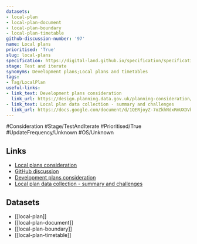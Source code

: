 ```yaml
---
datasets:
- local-plan
- local-plan-document
- local-plan-boundary
- local-plan-timetable
github-discussion-number: '97'
name: Local plans
prioritised: 'True'
slug: local-plans
specification: https://digital-land.github.io/specification/specification/local-plan/
stage: Test and iterate
synonyms: Development plans;Local plans and timetables
tags:
- Tag/LocalPlan
useful-links:
- link_text: Development plans consideration
  link_url: https://design.planning.data.gov.uk/planning-consideration/development-plans-and-timetables
- link_text: Local plan data collection - summary and challenges
  link_url: https://docs.google.com/document/d/1QERjoyZ-7oZkhNdxRmUXDVhCfxZj105SGmEaWUX9uYI/edit?usp=sharing
---
```


#Consideration #Stage/TestAndIterate #Prioritised/True #UpdateFrequency/Unknown #OS/Unknown



## Links

* [Local plans consideration](https://design.planning.data.gov.uk/planning-consideration/local-plans)
* [GitHub discussion](https://github.com/digital-land/data-standards-backlog/discussions/97)
* [Development plans consideration](https://design.planning.data.gov.uk/planning-consideration/development-plans-and-timetables)
* [Local plan data collection - summary and challenges](https://docs.google.com/document/d/1QERjoyZ-7oZkhNdxRmUXDVhCfxZj105SGmEaWUX9uYI/edit?usp=sharing)

## Datasets

* [[local-plan]]
* [[local-plan-document]]
* [[local-plan-boundary]]
* [[local-plan-timetable]]